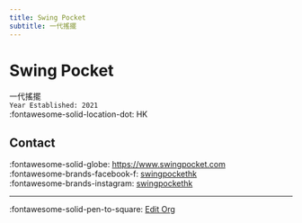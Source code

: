 ```yaml
---
title: Swing Pocket
subtitle: 一代搖擺
---
```


# Swing Pocket

一代搖擺  
`Year Established: 2021`  
:fontawesome-solid-location-dot: HK  


## Contact

:fontawesome-solid-globe: <https://www.swingpocket.com>  
:fontawesome-brands-facebook-f: [swingpockethk](https://www.facebook.com/swingpockethk)  
:fontawesome-brands-instagram: [swingpockethk](http://instagram.com/swingpockethk)  

---

:fontawesome-solid-pen-to-square: [Edit Org](https://github.com/swingdance/orgs/issues/new?assignees=&labels=update+org&projects=&template=03-update_entity.yml&title=Update%20Org%3A%20zh_HK%20%E2%80%A2%20Swing%20Pocket&region=zh_HK&id=swing-pocket&name=Swing%20Pocket)
